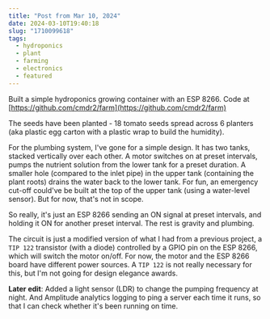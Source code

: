 ```yaml
---
title: "Post from Mar 10, 2024"
date: 2024-03-10T19:40:18
slug: "1710099618"
tags:
  - hydroponics
  - plant
  - farming
  - electronics
  - featured
---
```

Built a simple hydroponics growing container with an ESP 8266. Code at [https://github.com/cmdr2/farm](https://github.com/cmdr2/farm)

The seeds have been planted - 18 tomato seeds spread across 6 planters (aka plastic egg carton with a plastic wrap to build the humidity).

For the plumbing system, I've gone for a simple design. It has two tanks, stacked vertically over each other. A motor switches on at preset intervals, pumps the nutrient solution from the lower tank for a preset duration. A smaller hole (compared to the inlet pipe) in the upper tank (containing the plant roots) drains the water back to the lower tank. For fun, an emergency cut-off could've be built at the top of the upper tank (using a water-level sensor). But for now, that's not in scope.

So really, it's just an ESP 8266 sending an ON signal at preset intervals, and holding it ON for another preset interval. The rest is gravity and plumbing.

The circuit is just a modified version of what I had from a previous project, a `TIP 122` transistor (with a diode) controlled by a GPIO pin on the ESP 8266, which will switch the motor on/off. For now, the motor and the ESP 8266 board have different power sources. A `TIP 122` is not really necessary for this, but I'm not going for design elegance awards.

**Later edit**: Added a light sensor (LDR) to change the pumping frequency at night. And Amplitude analytics logging to ping a server each time it runs, so that I can check whether it's been running on time.